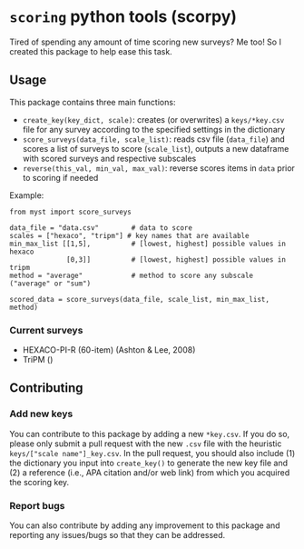# `scoring` python tools (scorpy)

Tired of spending any amount of time scoring new surveys? Me too! So I created this package to help ease this task.

## Usage

This package contains three main functions:
- `create_key(key_dict, scale)`: creates (or overwrites) a `keys/*key.csv` file for any survey according to the specified settings in the dictionary
- `score_surveys(data_file, scale_list)`: reads csv file (`data_file`) and scores a list of surveys to score (`scale_list`), outputs a new dataframe with scored surveys and respective subscales
- `reverse(this_val, min_val, max_val)`: reverse scores items in `data` prior to scoring if needed

Example:
```{python}
from myst import score_surveys

data_file = "data.csv"        # data to score
scales = ["hexaco", "tripm"] # key names that are available
min_max_list [[1,5],          # [lowest, highest] possible values in hexaco
              [0,3]]          # [lowest, highest] possible values in tripm
method = "average"            # method to score any subscale ("average" or "sum")

scored_data = score_surveys(data_file, scale_list, min_max_list, method)
```

### Current surveys
- HEXACO-PI-R (60-item) (Ashton & Lee, 2008)
- TriPM ()

## Contributing

### Add new keys

You can contribute to this package by adding a new `*key.csv`. If you do so, please only submit a pull request with the new `.csv` file with the heuristic `keys/["scale name"]_key.csv`. In the pull request, you should also include (1) the dictionary you input into `create_key()` to generate the new key file and (2) a reference (i.e., APA citation and/or web link) from which you acquired the scoring key.

### Report bugs 

You can also contribute by adding any improvement to this package and reporting any issues/bugs so that they can be addressed.